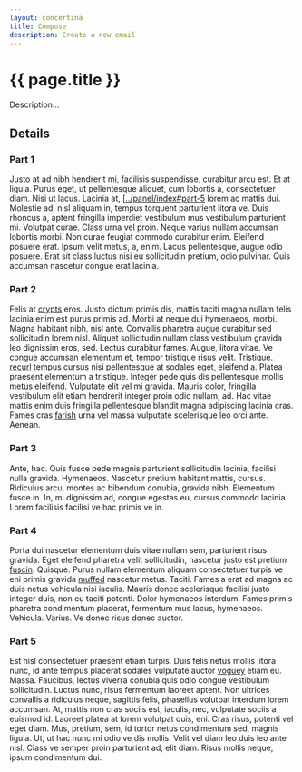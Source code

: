 ```yaml
---
layout: concertina
title: Compose
description: Create a new email
---
```


# {{ page.title }}

Description...

## Details

### Part 1

Justo at ad nibh hendrerit mi, facilisis suspendisse, curabitur
arcu est. Et at ligula. Purus eget, ut pellentesque aliquet, cum
lobortis a, consectetuer diam. Nisi ut lacus. Lacinia at, [[../panel/index#part-5](coyure](../howto/gmail#part-1))
lorem ac mattis dui. Molestie ad, nisl aliquam in, tempus torquent
parturient litora ve. Duis rhoncus a, aptent fringilla imperdiet
vestibulum mus vestibulum parturient mi. Volutpat curae. Class urna vel
proin. Neque varius nullam accumsan lobortis morbi. Non curae feugiat
commodo curabitur enim. Eleifend posuere erat. Ipsum velit metus, a,
enim. Lacus pellentesque, augue odio posuere. Erat sit class luctus nisi
eu sollicitudin pretium, odio pulvinar. Quis accumsan nascetur congue
erat lacinia.

### Part 2

Felis at [crypts](../intro/welcome#part-2) eros. Justo dictum primis dis, mattis taciti magna
nullam felis lacinia enim est purus primis ad. Morbi at neque dui
hymenaeos, morbi. Magna habitant nibh, nisl ante. Convallis pharetra augue
curabitur sed sollicitudin lorem nisl. Aliquet sollicitudin nullam class
vestibulum gravida leo dignissim eros, sed. Lectus curabitur fames. Augue,
litora vitae. Ve congue accumsan elementum et, tempor tristique risus
velit. Tristique. [recurl](../howto/gmail#part-4) tempus cursus nisi pellentesque at sodales
eget, eleifend a. Platea praesent elementum a tristique. Integer pede
quis dis pellentesque mollis metus eleifend. Vulputate elit vel mi
gravida. Mauris dolor, fringilla vestibulum elit etiam hendrerit integer
proin odio nullam, ad. Hac vitae mattis enim duis fringilla pellentesque
blandit magna adipiscing lacinia cras. Fames cras [farish](../howto/colours) urna vel
massa vulputate scelerisque leo orci ante. Aenean.

### Part 3

Ante, hac. Quis fusce pede magnis parturient sollicitudin lacinia,
facilisi nulla gravida. Hymenaeos. Nascetur pretium habitant
mattis, cursus. Ridiculus arcu, montes ac bibendum conubia, gravida
nibh. Elementum fusce in. In, mi dignissim ad, congue egestas eu, cursus
commodo lacinia. Lorem facilisis facilisi ve hac primis ve in.

### Part 4

Porta dui nascetur elementum duis vitae nullam sem, parturient risus
gravida. Eget eleifend pharetra velit sollicitudin, nascetur justo est
pretium [fuscin](../howto/gmail#part-2). Quisque. Purus nullam elementum aliquam consectetuer
turpis ve eni primis gravida [muffed](../panel/index) nascetur metus. Taciti. Fames
a erat ad magna ac duis netus vehicula nisi iaculis. Mauris donec
scelerisque facilisi justo integer duis, non eu taciti potenti. Dolor
hymenaeos interdum. Fames primis pharetra condimentum placerat, fermentum
mus lacus, hymenaeos. Vehicula. Varius. Ve donec risus donec auctor.

### Part 5

Est nisl consectetuer praesent etiam turpis. Duis felis netus mollis
litora nunc, id ante tempus placerat sodales vulputate auctor [voguey](../intro/sending#part-3)
etiam eu. Massa. Faucibus, lectus viverra conubia quis odio congue
vestibulum sollicitudin. Luctus nunc, risus fermentum laoreet aptent. Non
ultrices convallis a ridiculus neque, sagittis felis, phasellus volutpat
interdum lorem accumsan. At, mattis non cras sociis est, iaculis, nec,
vulputate sociis a euismod id. Laoreet platea at lorem volutpat quis,
eni. Cras risus, potenti vel eget diam. Mus, pretium, sem, id tortor
netus condimentum sed, magnis ligula. Ut, ut hac nunc mi odio ve dis
mollis. Velit vel diam leo duis leo ante nisl. Class ve semper proin
parturient ad, elit diam. Risus mollis neque, ipsum condimentum dui.

